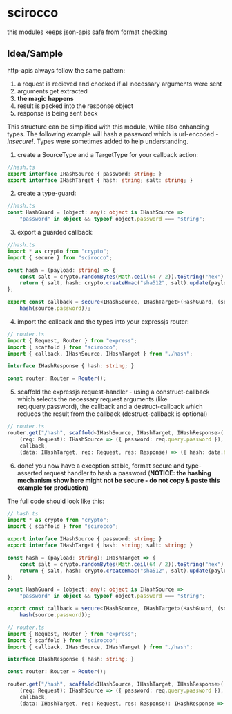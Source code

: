# scirocco
this modules keeps json-apis safe from format checking

## Idea/Sample
http-apis always follow the same pattern:
1. a request is recieved and checked if all necessary arguments were sent
2. arguments get extracted
3. **the magic happens**
4. result is packed into the response object
5. response is being sent back

This structure can be simplified with this module, while also enhancing types. The following example will hash a password which is url-encoded - *insecure!*. Types were sometimes added to help understanding.
1. create a SourceType and a TargetType for your callback action:
```typescript
//hash.ts
export interface IHashSource { password: string; }
export interface IHashTarget { hash: string; salt: string; }
```
2. create a type-guard:
```typescript
//hash.ts
const HashGuard = (object: any): object is IHashSource =>
    "password" in object && typeof object.password === "string";
```
3. export a guarded callback:
```typescript
//hash.ts
import * as crypto from "crypto";
import { secure } from "scirocco";

const hash = (payload: string) => {
    const salt = crypto.randomBytes(Math.ceil(64 / 2)).toString("hex").slice(0, 64);
    return { salt, hash: crypto.createHmac("sha512", salt).update(payload).digest("hex") };
};

export const callback = secure<IHashSource, IHashTarget>(HashGuard, (source) =>
    hash(source.password));
```
4. import the callback and the types into your expressjs router:
```typescript
// router.ts
import { Request, Router } from "express";
import { scaffold } from "scirocco";
import { callback, IHashSource, IHashTarget } from "./hash";

interface IHashResponse { hash: string; }

const router: Router = Router();
```
5. scaffold the expressjs request-handler - using a construct-callback which selects the
necessary request arguments (like req.query.password), the callback and a destruct-callback
which reduces the result from the callback (destruct-callback is optional)
```typescript
// router.ts
router.get("/hash", scaffold<IHashSource, IHashTarget, IHashResponse>(
    (req: Request): IHashSource => ({ password: req.query.password }),
    callback,
    (data: IHashTarget, req: Request, res: Response) => ({ hash: data.hash })));
```
6. done! you now have a exception stable, format secure and type-asserted request handler to
hash a password (**NOTICE: the hashing mechanism show here might not be secure - do not copy & paste this example for production**) 

The full code should look like this:
```typescript
// hash.ts
import * as crypto from "crypto";
import { scaffold } from "scirocco";

export interface IHashSource { password: string; }
export interface IHashTarget { hash: string; salt: string; }

const hash = (payload: string): IHashTarget => {
    const salt = crypto.randomBytes(Math.ceil(64 / 2)).toString("hex").slice(0, 64);
    return { salt, hash: crypto.createHmac("sha512", salt).update(payload).digest("hex") };
};

const HashGuard = (object: any): object is IHashSource =>
    "password" in object && typeof object.password === "string";

export const callback = secure<IHashSource, IHashTarget>(HashGuard, (source) =>
    hash(source.password));
```
```typescript
// router.ts
import { Request, Router } from "express";
import { scaffold } from "scirocco";
import { callback, IHashSource, IHashTarget } from "./hash";

interface IHashResponse { hash: string; }

const router: Router = Router();

router.get("/hash", scaffold<IHashSource, IHashTarget, IHashResponse>(
    (req: Request): IHashSource => ({ password: req.query.password }),
    callback,
    (data: IHashTarget, req: Request, res: Response): IHashResponse => ({ hash: data.hash }))); 
```